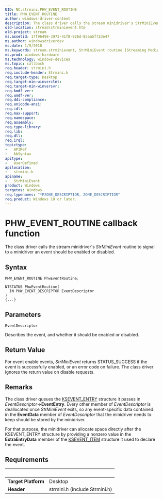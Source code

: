 ```yaml
---
UID: NC:strmini.PHW_EVENT_ROUTINE
title: PHW_EVENT_ROUTINE
author: windows-driver-content
description: The class driver calls the stream minidriver's StrMiniEvent routine to signal to a minidriver an event should be enabled or disabled.
old-location: stream\strminievent.htm
old-project: stream
ms.assetid: 17f96498-3973-41f8-926d-85aa5f72de47
ms.author: windowsdriverdev
ms.date: 1/9/2018
ms.keywords: stream.strminievent, StrMiniEvent routine [Streaming Media Devices], StrMiniEvent, PHW_EVENT_ROUTINE, PHW_EVENT_ROUTINE, strmini/StrMiniEvent, strmini-routines_048c6591-7f69-44c2-8aa1-db42b5d718e0.xml
ms.prod: windows-hardware
ms.technology: windows-devices
ms.topic: callback
req.header: strmini.h
req.include-header: Strmini.h
req.target-type: Desktop
req.target-min-winverclnt: 
req.target-min-winversvr: 
req.kmdf-ver: 
req.umdf-ver: 
req.ddi-compliance: 
req.unicode-ansi: 
req.idl: 
req.max-support: 
req.namespace: 
req.assembly: 
req.type-library: 
req.lib: 
req.dll: 
req.irql: 
topictype:
-	APIRef
-	kbSyntax
apitype:
-	UserDefined
apilocation:
-	strmini.h
apiname:
-	StrMiniEvent
product: Windows
targetos: Windows
req.typenames: "*PZONE_DESCRIPTIOR, ZONE_DESCRIPTIOR"
req.product: Windows 10 or later.
---
```



# PHW_EVENT_ROUTINE callback function
The class driver calls the stream minidriver's <i>StrMiniEvent</i> routine to signal to a minidriver an event should be enabled or disabled.

## Syntax

```
PHW_EVENT_ROUTINE PhwEventRoutine;

NTSTATUS PhwEventRoutine(
  IN PHW_EVENT_DESCRIPTOR EventDescriptor
)
{...}
```

## Parameters

`EventDescriptor`

Describes the event, and whether it should be enabled or disabled.


## Return Value

For event enable events, <i>StrMiniEvent</i> returns STATUS_SUCCESS if the event is successfully enabled, or an error code on failure. The class driver ignores the return value on disable requests.

## Remarks

The class driver queues the <a href="..\ks\ns-ks-_ksevent_entry.md">KSEVENT_ENTRY</a> structure it passes in <i>EventDescriptor</i>-&gt;<b>EventEntry</b>. Every other member of <i>EventDescriptor</i> is deallocated once <i>StrMiniEvent</i> exits, so any event-specific data contained in the <b>EventData</b> member of <i>EventDescriptor</i> that the minidriver needs to keep should be stored by the minidriver.

For that purpose, the minidriver can allocate space directly after the KSEVENT_ENTRY structure by providing a nonzero value in the <b>ExtraEntryData</b> member of the <a href="..\ks\ns-ks-ksevent_item.md">KSEVENT_ITEM</a> structure it used to declare the event.

## Requirements
| &nbsp; | &nbsp; |
| ---- |:---- |
| **Target Platform** | Desktop |
| **Header** | strmini.h (include Strmini.h) |